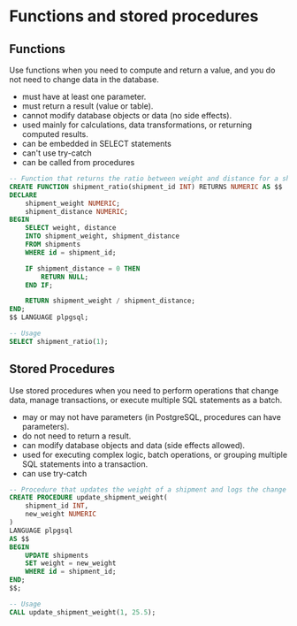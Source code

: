 # Functions and stored procedures

## Functions

Use functions when you need to compute and return a value, and you do not need to change data in the database.

- must have at least one parameter.
- must return a result (value or table).
- cannot modify database objects or data (no side effects).
- used mainly for calculations, data transformations, or returning computed results.
- can be embedded in SELECT statements
- can't use try-catch
- can be called from procedures

```sql
-- Function that returns the ratio between weight and distance for a shipment
CREATE FUNCTION shipment_ratio(shipment_id INT) RETURNS NUMERIC AS $$
DECLARE
    shipment_weight NUMERIC;
    shipment_distance NUMERIC;
BEGIN
    SELECT weight, distance
    INTO shipment_weight, shipment_distance
    FROM shipments
    WHERE id = shipment_id;

    IF shipment_distance = 0 THEN
        RETURN NULL;
    END IF;

    RETURN shipment_weight / shipment_distance;
END;
$$ LANGUAGE plpgsql;

-- Usage
SELECT shipment_ratio(1);
```

## Stored Procedures

Use stored procedures when you need to perform operations that change data, manage transactions, or execute multiple SQL statements as a batch.

- may or may not have parameters (in PostgreSQL, procedures can have parameters).
- do not need to return a result.
- can modify database objects and data (side effects allowed).
- used for executing complex logic, batch operations, or grouping multiple SQL statements into a transaction.
- can use try-catch

```sql
-- Procedure that updates the weight of a shipment and logs the change
CREATE PROCEDURE update_shipment_weight(
    shipment_id INT,
    new_weight NUMERIC
)
LANGUAGE plpgsql
AS $$
BEGIN
    UPDATE shipments
    SET weight = new_weight
    WHERE id = shipment_id;
END;
$$;

-- Usage
CALL update_shipment_weight(1, 25.5);
```

